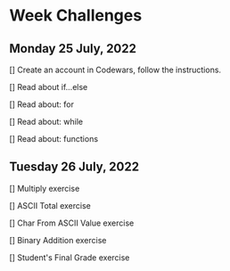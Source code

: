 # Week Challenges

## Monday 25 July, 2022
[] Create an account in Codewars, follow the instructions.

[] Read about if...else

[] Read about: for

[] Read about: while

[] Read about: functions

## Tuesday 26 July, 2022
[] Multiply exercise

[] ASCII Total exercise

[] Char From ASCII Value exercise

[] Binary Addition exercise

[] Student's Final Grade exercise
